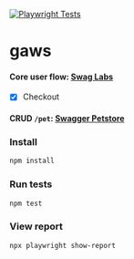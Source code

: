 [![Playwright Tests](https://github.com/jameskip/gaws/actions/workflows/playwright.yml/badge.svg)](https://github.com/jameskip/gaws/actions/workflows/playwright.yml)

# gaws

#### Core user flow: [Swag Labs](https://www.saucedemo.com/)
- [x] Checkout

#### CRUD `/pet`: [Swagger Petstore](https://petstore.swagger.io/)


### Install
```bash
npm install
```

### Run tests
```bash
npm test
```

### View report
```bash
npx playwright show-report
```
